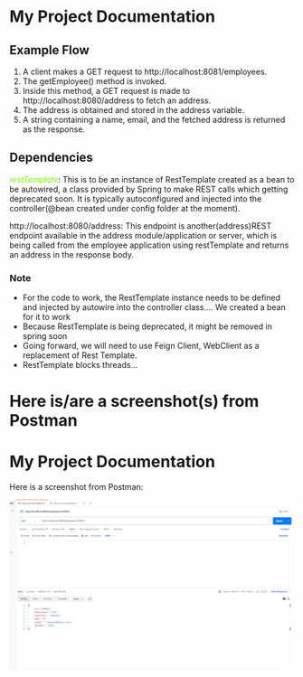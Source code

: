 # My Project Documentation

## Example Flow

1. A client makes a GET request to http://localhost:8081/employees.
2. The getEmployee() method is invoked.
3. Inside this method, a GET request is made to http://localhost:8080/address to fetch an address.
4. The address is obtained and stored in the address variable.
5. A string containing a name, email, and the fetched address is returned as the response.
## Dependencies
<span style="color:lawngreen"> *restTemplate*</span>: This is to be an instance of RestTemplate created as a bean to be autowired, a class provided by Spring to make REST calls which getting deprecated soon. It is typically autoconfigured and injected into the controller(@bean created under config folder at the moment).

http://localhost:8080/address: This endpoint is another(address)REST endpoint available in the address module/application or server, which is being called from the employee application using restTemplate and returns an address in the response body.

### Note 
- For the code to work, the RestTemplate instance needs to be defined and injected by autowire into the controller class.... We created a bean for it to work 
- Because RestTemplate is being deprecated, it might be removed in spring soon
- Going forward, we will need to use Feign Client, WebClient as a replacement of Rest Template.
- RestTemplate blocks threads...

 
# Here is/are a screenshot(s) from Postman

# My Project Documentation

Here is a screenshot from Postman:

![alt text](https://github.com/gitnyamo/microservice-employee-service/blob/develop_microservice/images/employeebyidpostman.png?raw=true)

